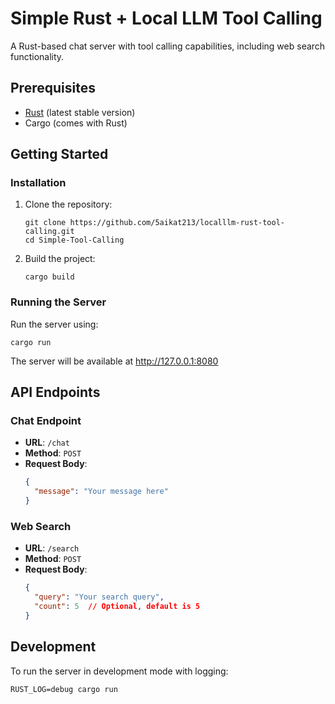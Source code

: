# Simple Rust + Local LLM Tool Calling

A Rust-based chat server with tool calling capabilities, including web search functionality.

## Prerequisites

- [Rust](https://www.rust-lang.org/tools/install) (latest stable version)
- Cargo (comes with Rust)

## Getting Started

### Installation

1. Clone the repository:
   ```
   git clone https://github.com/5aikat213/localllm-rust-tool-calling.git
   cd Simple-Tool-Calling
   ```

2. Build the project:
   ```
   cargo build
   ```

### Running the Server

Run the server using:
```
cargo run
```

The server will be available at http://127.0.0.1:8080

## API Endpoints

### Chat Endpoint
- **URL**: `/chat`
- **Method**: `POST`
- **Request Body**:
  ```json
  {
    "message": "Your message here"
  }
  ```

### Web Search
- **URL**: `/search`
- **Method**: `POST`
- **Request Body**:
  ```json
  {
    "query": "Your search query",
    "count": 5  // Optional, default is 5
  }
  ```

## Development

To run the server in development mode with logging:
```
RUST_LOG=debug cargo run
``` 